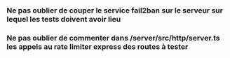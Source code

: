 ### Ne pas oublier de couper le service fail2ban sur le serveur sur lequel les tests doivent avoir lieu

### Ne pas oublier de commenter dans /server/src/http/server.ts les appels au rate limiter express des routes à tester
